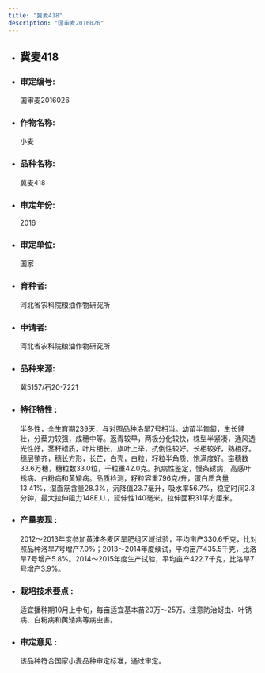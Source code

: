 ```yaml
---
title: "冀麦418"
description: "国审麦2016026"
---
```

* ## 冀麦418
* ###  审定编号:  
   国审麦2016026

*  ### 作物名称:  
   小麦

*   ###  品种名称: 
    冀麦418

*   ### 审定年份: 
    2016

*   ### 审定单位:  
    国家

*   ### 育种者:  
    河北省农科院粮油作物研究所

*   ### 申请者:  
    河北省农科院粮油作物研究所

*   ### 品种来源:  
    冀5157/石20-7221

*   ### 特征特性 : 
    半冬性，全生育期239天，与对照品种洛旱7号相当。幼苗半匍匐，生长健壮，分蘖力较强，成穗中等。返青较早，两极分化较快，株型半紧凑，通风透光性好，茎秆蜡质，叶片细长，旗叶上举，抗倒性较好。长相较好，熟相好。穗层整齐，穗长方形，长芒，白壳，白粒，籽粒半角质、饱满度好。亩穗数33.6万穗，穗粒数33.0粒，千粒重42.0克。抗病性鉴定，慢条锈病，高感叶锈病、白粉病和黄矮病。品质检测，籽粒容重796克/升，蛋白质含量13.41%，湿面筋含量28.3%，沉降值23.7毫升，吸水率56.7%，稳定时间2.3分钟，最大拉伸阻力148E.U.，延伸性140毫米，拉伸面积31平方厘米。

*   ### 产量表现 : 
    2012～2013年度参加黄淮冬麦区旱肥组区域试验，平均亩产330.6千克，比对照品种洛旱7号增产7.0%；2013～2014年度续试，平均亩产435.5千克，比洛旱7号增产5.8%。2014～2015年度生产试验，平均亩产422.7千克，比洛旱7号增产3.9%。

*   ### 栽培技术要点 : 
    适宜播种期10月上中旬，每亩适宜基本苗20万～25万。注意防治蚜虫、叶锈病、白粉病和黄矮病等病虫害。

*   ### 审定意见 : 
    该品种符合国家小麦品种审定标准，通过审定。
